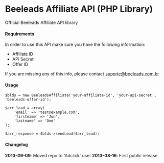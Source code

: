Beeleads Affiliate API (PHP Library)
======================

Official Beeleads Affiliate API library

#### Requirements

In order to use this API make sure you have the following information:

- Affiliate ID
- API Secret
- Offer ID

If you are missing any of this info, please contact suporte@beeleads.com.br

#### Usage


	$blds = new BeeleadsAffiliate('your-affiliate-id', 'your-api-secret', 'beeleads-offer-id');

	$arr_lead = array(
    	'email' => 'test@example.com',
    	'firstname' => 'Jon',
    	'lastname' => 'Doe'
	);
	
	$arr_response = $blds->sendLead($arr_lead);
	

#### Changelog
**2013-09-09**: Moved repo to 'Adclick' user
**2013-08-16**: First public release